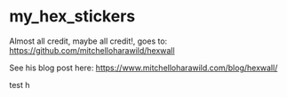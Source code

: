# my_hex_stickers

Almost all credit, maybe all credit!, goes to:
https://github.com/mitchelloharawild/hexwall

See his blog post here: https://www.mitchelloharawild.com/blog/hexwall/

test
h
